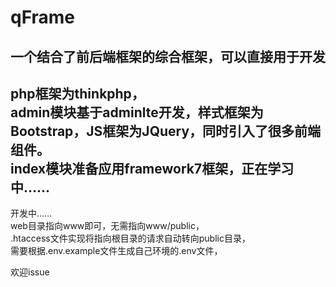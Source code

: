 # qFrame
一个结合了前后端框架的综合框架，可以直接用于开发
--------
php框架为thinkphp，  
admin模块基于adminlte开发，样式框架为Bootstrap，JS框架为JQuery，同时引入了很多前端组件。  
index模块准备应用framework7框架，正在学习中……  
--------
开发中……  
web目录指向www即可，无需指向www/public，  
.htaccess文件实现将指向根目录的请求自动转向public目录，  
需要根据.env.example文件生成自己环境的.env文件，

欢迎issue
